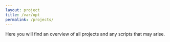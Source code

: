```yaml
---
layout: project
title: /var/opt
permalink: /projects/
---
```


Here you will find an overview of all projects and any scripts that may arise.
